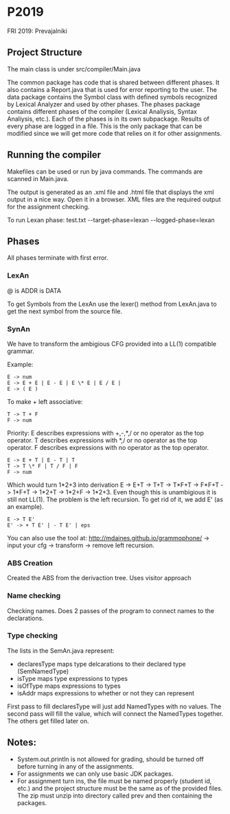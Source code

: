 # P2019
FRI 2019: Prevajalniki

## Project Structure
The main class is under src/compiler/Main.java

The common package has code that is shared between different phases.  It also contains a Report.java that is used for error reporting to the user.
The data package contains the Symbol class with defined symbols recognized by Lexical Analyzer and used by other phases.
The phases package contains different phases of the compiler (Lexical Analiysis, Syntax Analiysis, etc.). Each of the phases is in its own subpackage. Results of every phase are logged in a file. This is the only package that can be modified since we will get more code that relies on it for other assignments.

## Running the compiler
Makefiles can be used or run by java commands. The commands are scanned in Main.java.

The output is generated as an .xml file and .html file that displays the xml output in a nice way. Open it in a browser. XML files are the required output for the assignment checking.

To run Lexan phase:
test.txt --target-phase=lexan --logged-phase=lexan

## Phases
All phases terminate with first error. 

### LexAn
@ is ADDR
  is DATA

To get Symbols from the LexAn use the lexer() method from LexAn.java to get the next symbol from the source file.

### SynAn

We have to transform the ambigious CFG provided into a LL(1) compatible grammar. 

Example:
```
E -> num
E -> E + E | E - E | E \* E | E / E |
E -> ( E )
```
To make + left associative:
```
T -> T + F
F -> num
```
Priority:
E describes expressions with +,-,\*,/ or no operator as the top operator.
T describes expressions with \*,/ or no operator as the top operator.
F describes expressions with no operator as the top operator.
```
E -> E + T | E - T | T
T -> T \* F | T / F | F
F -> num
```
Which would turn 1\*2+3 into derivation E -> E+T -> T+T -> T\*F+T -> F\*F+T -> 1\*F+T -> 1\*2+T -> 1\*2+F -> 1\*2+3. Even though this is unambigious it is still not LL(1).
The problem is the left recursion. To get rid of it, we add E' (as an example).
```
E -> T E'
E' -> + T E' | - T E' | eps
```
You can also use the tool at: http://mdaines.github.io/grammophone/ -> input your cfg -> transform -> remove left recursion.

### ABS Creation
Created the ABS from the derivaction tree. Uses visitor approach

### Name checking
Checking names. Does 2 passes of the program to connect names to the declarations.

### Type checking
The lists in the SemAn.java represent:
* declaresType maps type delcarations to their declared type (SemNamedType)
* isType maps type expressions to types
* isOfType maps expressions to types
* isAddr maps expressions to whether or not they can represent 

First pass to fill declaresType will just add NamedTypes with no values. The second pass will fill the value, which will connect the NamedTypes together.
The others get filled later on.


## Notes:
- System.out.println is not allowed for grading, should be turned off before turning in any of the assignments.
- For assignments we can only use basic JDK packages.
- For assignment turn ins, the file must be named properly (student id, etc.) and the project structure must be the same as of the provided files. The zip must unzip into directory called prev and then containing the packages.
